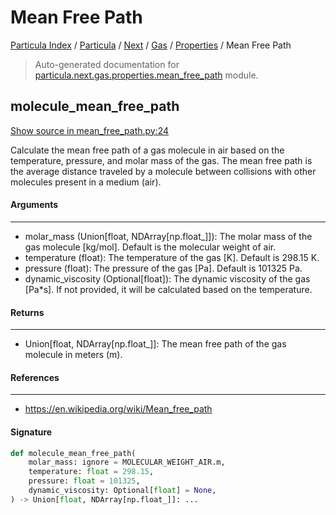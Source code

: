 # Mean Free Path

[Particula Index](../../../../README.md#particula-index) / [Particula](../../../index.md#particula) / [Next](../../index.md#next) / [Gas](../index.md#gas) / [Properties](./index.md#properties) / Mean Free Path

> Auto-generated documentation for [particula.next.gas.properties.mean_free_path](../../../../../../particula/next/gas/properties/mean_free_path.py) module.

## molecule_mean_free_path

[Show source in mean_free_path.py:24](../../../../../../particula/next/gas/properties/mean_free_path.py#L24)

Calculate the mean free path of a gas molecule in air based on the
temperature, pressure, and molar mass of the gas. The mean free path
is the average distance traveled by a molecule between collisions with
other molecules present in a medium (air).

#### Arguments

-----
- molar_mass (Union[float, NDArray[np.float_]]): The molar mass
of the gas molecule [kg/mol]. Default is the molecular weight of air.
- temperature (float): The temperature of the gas [K]. Default is 298.15 K.
- pressure (float): The pressure of the gas [Pa]. Default is 101325 Pa.
- dynamic_viscosity (Optional[float]): The dynamic viscosity of the gas
[Pa*s]. If not provided, it will be calculated based on the temperature.

#### Returns

--------
- Union[float, NDArray[np.float_]]: The mean free path of the gas molecule
in meters (m).

#### References

----------
- https://en.wikipedia.org/wiki/Mean_free_path

#### Signature

```python
def molecule_mean_free_path(
    molar_mass: ignore = MOLECULAR_WEIGHT_AIR.m,
    temperature: float = 298.15,
    pressure: float = 101325,
    dynamic_viscosity: Optional[float] = None,
) -> Union[float, NDArray[np.float_]]: ...
```
